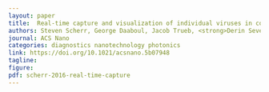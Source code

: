 ```yaml
---
layout: paper
title:  Real-time capture and visualization of individual viruses in complex media
authors: Steven Scherr, George Daaboul, Jacob Trueb, <strong>Derin Sevenler</strong>, Helen Fawcett, Bennett Goldberg, John Connor, and M. Selim Unlu
journal: ACS Nano
categories: diagnostics nanotechnology photonics
link: https://doi.org/10.1021/acsnano.5b07948
tagline: 
figure: 
pdf: scherr-2016-real-time-capture
---
```


